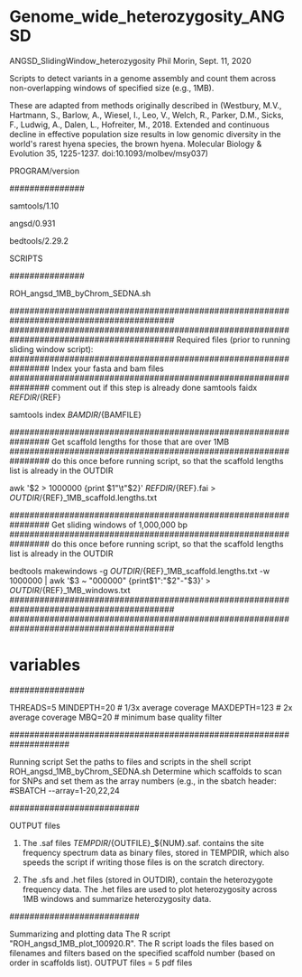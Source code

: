 # Genome_wide_heterozygosity_ANGSD

ANGSD_SlidingWindow_heterozygosity
Phil Morin, Sept. 11, 2020

Scripts to detect variants in a genome assembly and count them across non-overlapping windows of specified size (e.g., 1MB).

These are adapted from methods originally described in (Westbury, M.V., Hartmann, S., Barlow, A., Wiesel, I., Leo, V., Welch, R., Parker, D.M., Sicks, F., Ludwig, A., Dalen, L., Hofreiter, M., 2018. Extended and continuous decline in effective population size results in low genomic diversity in the world's rarest hyena species, the brown hyena. Molecular Biology & Evolution 35, 1225-1237. doi:10.1093/molbev/msy037)

PROGRAM/version

###############

samtools/1.10

angsd/0.931 

bedtools/2.29.2 


SCRIPTS

###############

ROH_angsd_1MB_byChrom_SEDNA.sh


#########################################################################################
#########################################################################################
Required files (prior to running sliding window script):
################################################################
Index your fasta and bam files
################################################################
comment out if this step is already done
samtools faidx ${REFDIR}/${REF}

samtools index ${BAMDIR}/${BAMFILE}

################################################################
Get scaffold lengths for those that are over 1MB
################################################################
do this once before running script, so that the scaffold lengths list is already in the OUTDIR

awk '$2 > 1000000 {print $1"\t"$2}' ${REFDIR}/${REF}.fai > ${OUTDIR}/${REF}_1MB_scaffold.lengths.txt

################################################################
Get sliding windows of 1,000,000 bp
################################################################
do this once before running script, so that the scaffold lengths list is already in the OUTDIR

bedtools makewindows -g ${OUTDIR}/${REF}_1MB_scaffold.lengths.txt -w 1000000 | awk '$3 ~ "000000" {print$1":"$2"-"$3}' > ${OUTDIR}/${REF}_1MB_windows.txt
#########################################################################################
#########################################################################################



# variables

###############

THREADS=5
MINDEPTH=20   # 1/3x average coverage
MAXDEPTH=123	# 2x average coverage
MBQ=20  # minimum base quality filter
	

####################################################################

Running script
Set the paths to files and scripts in the shell script ROH_angsd_1MB_byChrom_SEDNA.sh
Determine which scaffolds to scan for SNPs and set them as the array numbers (e.g., in the sbatch header: #SBATCH --array=1-20,22,24

##########################

OUTPUT files
1) The .saf files ${TEMPDIR}/${OUTFILE}_${NUM}.saf. contains the site frequency spectrum data as binary files, stored in TEMPDIR, which also speeds the script if writing those files is on the scratch directory. 

2) The .sfs and .het files (stored in OUTDIR), contain the heterozygote frequency data. The .het files are used to plot heterozygosity across 1MB windows and summarize heterozygosity data.

##########################

Summarizing and plotting data
The R script "ROH_angsd_1MB_plot_100920.R". 
The R script loads the files based on filenames and filters based on the specified scaffold number (based on order in scaffolds list). 
OUTPUT files = 5 pdf files



